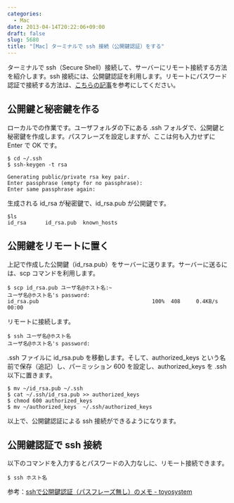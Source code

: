 ```yaml
---
categories:
  - Mac
date: 2013-04-14T20:22:06+09:00
draft: false
slug: 5680
title: "[Mac] ターミナルで ssh 接続（公開鍵認証）をする"
---
```


ターミナルで ssh（Secure Shell）接続して、サーバーにリモート接続する方法を紹介します。ssh 接続には、公開鍵認証を利用します。リモートにパスワード認証で接続する方法は、[こちらの記事](http://rakuishi.com/archives/5679/)を参考にしてください。

## 公開鍵と秘密鍵を作る

ローカルでの作業です。ユーザフォルダの下にある .ssh フォルダで、公開鍵と秘密鍵を作成します。パスフレーズを設定しますが、ここは何も入力せずに Enter で OK です。

```
$ cd ~/.ssh
$ ssh-keygen -t rsa

Generating public/private rsa key pair.
Enter passphrase (empty for no passphrase): 
Enter same passphrase again: 
```

生成される id_rsa が秘密鍵で、id_rsa.pub が公開鍵です。

```
$ls
id_rsa		id_rsa.pub	known_hosts
```

## 公開鍵をリモートに置く

上記で作成した公開鍵（id_rsa.pub）をサーバーに送ります。サーバーに送るには、scp コマンドを利用します。

```
$ scp id_rsa.pub ユーザ名@ホスト名:~
ユーザ名@ホスト名's password: 
id_rsa.pub                                    100%  408     0.4KB/s   00:00
```

リモートに接続します。

```
$ ssh ユーザ名@ホスト名
ユーザ名@ホスト名's password:
```

.ssh ファイルに id_rsa.pub を移動します。そして、authorized_keys という名前で保存（追記）し、パーミッション 600 を設定し、authorized_keys を .ssh 以下に置きます。

```
$ mv ~/id_rsa.pub ~/.ssh
$ cat ~/.ssh/id_rsa.pub >> authorized_keys
$ chmod 600 authorized_keys 
$ mv ~/authorized_keys  ~/.ssh/authorized_keys
```

以上で、公開鍵認証による ssh 接続ができるようになります。

## 公開鍵認証で ssh 接続

以下のコマンドを入力するとパスワードの入力なしに、リモート接続できます。

```
$ ssh ホスト名
```

参考：[sshで公開鍵認証（パスフレーズ無し）のメモ - toyosystem](http://www.jamboree.jp/cms/archives/238)
